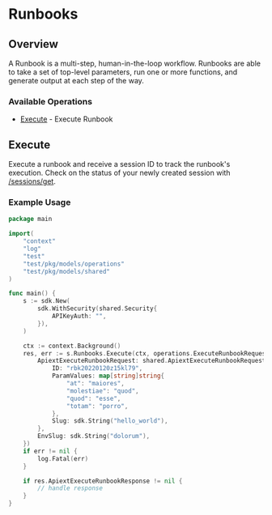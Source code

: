 # Runbooks

## Overview

A Runbook is a multi-step, human-in-the-loop workflow. Runbooks are able to take a set of top-level parameters, run one or more functions, and generate output at each step of the way.

### Available Operations

* [Execute](#execute) - Execute Runbook

## Execute

Execute a runbook and receive a session ID to track the runbook's execution.
Check on the status of your newly created session with [/sessions/get](/api/sessions#sessions-get).

### Example Usage

```go
package main

import(
	"context"
	"log"
	"test"
	"test/pkg/models/operations"
	"test/pkg/models/shared"
)

func main() {
    s := sdk.New(
        sdk.WithSecurity(shared.Security{
            APIKeyAuth: "",
        }),
    )

    ctx := context.Background()
    res, err := s.Runbooks.Execute(ctx, operations.ExecuteRunbookRequest{
        ApiextExecuteRunbookRequest: shared.ApiextExecuteRunbookRequest{
            ID: "rbk20220120z15kl79",
            ParamValues: map[string]string{
                "at": "maiores",
                "molestiae": "quod",
                "quod": "esse",
                "totam": "porro",
            },
            Slug: sdk.String("hello_world"),
        },
        EnvSlug: sdk.String("dolorum"),
    })
    if err != nil {
        log.Fatal(err)
    }

    if res.ApiextExecuteRunbookResponse != nil {
        // handle response
    }
}
```
